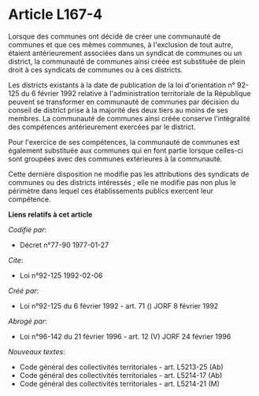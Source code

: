 # Article L167-4

Lorsque des communes ont décidé de créer une communauté de communes et que ces mêmes communes, à l'exclusion de tout autre,
étaient antérieurement associées dans un syndicat de communes ou un district, la communauté de communes ainsi créée est
substituée de plein droit à ces syndicats de communes ou à ces districts.

Les districts existants à la date de publication de la loi d'orientation n° 92-125 du 6 février 1992 relative à
l'administration territoriale de la République peuvent se transformer en communauté de communes par décision du conseil de
district prise à la majorité des deux tiers au moins de ses membres. La communauté de communes ainsi créée conserve
l'intégralité des compétences antérieurement exercées par le district.

Pour l'exercice de ses compétences, la communauté de communes est également substituée aux communes qui en font partie
lorsque celles-ci sont groupées avec des communes extérieures à la communauté.

Cette dernière disposition ne modifie pas les attributions des syndicats de communes ou des districts intéressés ; elle ne
modifie pas non plus le périmètre dans lequel ces établissements publics exercent leur compétence.

**Liens relatifs à cet article**

_Codifié par_:

  - Décret n°77-90 1977-01-27

_Cite_:

  - Loi n°92-125 1992-02-06

_Créé par_:

  - Loi n°92-125 du 6 février 1992 - art. 71 () JORF 8 février 1992

_Abrogé par_:

  - Loi n°96-142 du 21 février 1996 - art. 12 (V) JORF 24 février 1996

_Nouveaux textes_:

  - Code général des collectivités territoriales - art. L5213-25 (Ab)
  - Code général des collectivités territoriales - art. L5214-17 (Ab)
  - Code général des collectivités territoriales - art. L5214-21 (M)
